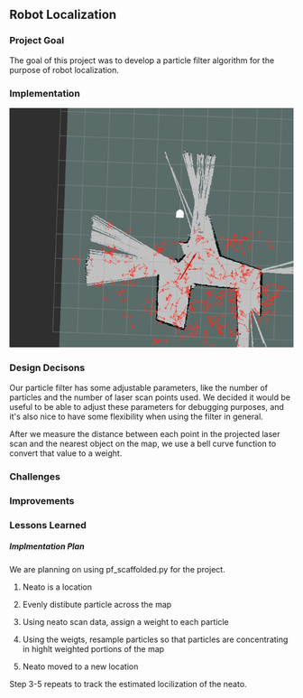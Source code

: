 ## Robot Localization

### Project Goal

The goal of this project was to develop a particle filter algorithm for the purpose of robot localization.

### Implementation

![](robot_localizer/bags/convergence.gif)


### Design Decisons

Our particle filter has some adjustable parameters, like the number of particles and the number of laser scan points used. We decided it would be useful to be able to adjust these parameters for debugging purposes, and it's also nice to have some flexibility when using the filter in general.

After we measure the distance between each point in the projected laser scan and the nearest object on the map, we use a bell curve function to convert that value to a weight.

### Challenges

### Improvements

### Lessons Learned

##### Implmentation Plan

We are planning on using pf_scaffolded.py for the project.

1) Neato is a location

2) Evenly distibute particle across the map

3) Using neato scan data, assign a weight to each particle

4) Using the weigts, resample particles so that particles are concentrating in highlt weighted portions of the map

5) Neato moved to a new location

Step 3-5 repeats to track the estimated locilization of the neato.

